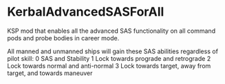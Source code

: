 # KerbalAdvancedSASForAll
KSP mod that enables all the advanced SAS functionality on all command pods and probe bodies in career mode.

All manned and unmanned ships will gain these SAS abilities regardless of pilot skill:
0	SAS and Stability
1	Lock towards prograde and retrograde
2	Lock towards normal and anti-normal
3	Lock towards target, away from target, and towards maneuver
